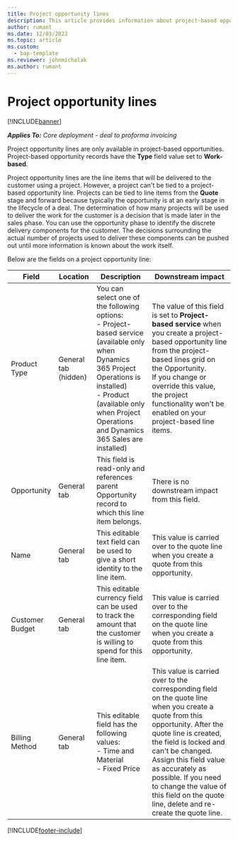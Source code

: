 ```yaml
---
title: Project opportunity lines 
description: This article provides information about project-based opportunity lines. (Pro)
author: rumant
ms.date: 12/03/2022
ms.topic: article
ms.custom: 
  - bap-template
ms.reviewer: johnmichalak
ms.author: rumant
---
```


# Project opportunity lines 

[!INCLUDE[banner](../../includes/banner.md)]

_**Applies To:** Core deployment - deal to proforma invoicing_

Project opportunity lines are only available in project-based opportunities. Project-based opportunity records have the **Type** field value set to **Work-based**.

Project opportunity lines are the line items that will be delivered to the customer using a project. However, a project can't be tied to a project-based opportunity line. Projects can be tied to line items from the **Quote** stage and forward because typically the opportunity is at an early stage in the lifecycle of a deal. The determination of how many projects will be used to deliver the work for the customer is a decision that is made later in the sales phase. You can use the opportunity phase to identify the discrete delivery components for the customer. The decisions surrounding the actual number of projects used to deliver these components can be pushed out until more information is known about the work itself.

Below are the fields on a project opportunity line:

| **Field** | **Location** | **Description** | **Downstream impact** |
| --- | --- | --- | --- |
| Product Type | General tab (hidden) | You can select one of the following options:</br>- Project-based service (available only when Dynamics 365 Project Operations is installed)</br>- Product (available only when Project Operations and Dynamics 365 Sales are installed) | The value of this field is set to **Project-based service** when you create a project-based opportunity line from the project-based lines grid on the Opportunity. <br> If you change or override this value, the project functionality won't be enabled on your project-based line items. |
| Opportunity | General tab | This field is read-only and references parent Opportunity record to which this line item belongs. | There is no downstream impact from this field. |
| Name | General tab | This editable text field can be used to give a short identity to the line item. | This value is carried over to the quote line when you create a quote from this opportunity. |
| Customer Budget | General tab | This editable currency field can be used to track the amount that the customer is willing to spend for this line item. | This value is carried over to the corresponding field on the quote line when you create a quote from this opportunity. |
| Billing Method | General tab | This editable field has the following values:</br>- Time and Material</br>- Fixed Price | This value is carried over to the corresponding field on the quote line when you create a quote from this opportunity. After the quote line is created, the field is locked and can't be changed. Assign this field value as accurately as possible. If you need to change the value of this field on the quote line, delete and re-create the quote line. |


[!INCLUDE[footer-include](../../includes/footer-banner.md)]
